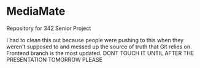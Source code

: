 # MediaMate
Repository for 342 Senior Project

I had to clean this out because people were pushing to this when they weren't supposed to and messed up the source of truth that Git relies on. Frontend branch is the most updated. DONT TOUCH IT UNTIL AFTER THE PRESENTATION TOMORROW PLEASE
